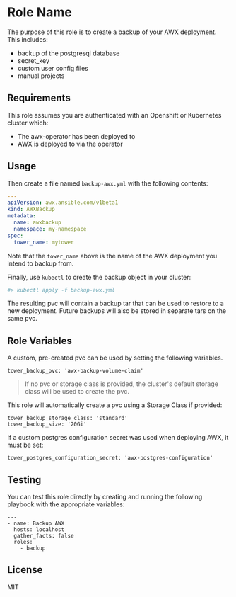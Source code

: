 Role Name
=========

The purpose of this role is to create a backup of your AWX deployment.  This includes:
  - backup of the postgresql database
  - secret_key
  - custom user config files
  - manual projects


Requirements
------------

This role assumes you are authenticated with an Openshift or Kubernetes cluster which:
  - The awx-operator has been deployed to
  - AWX is deployed to via the operator


Usage
----------------

Then create a file named `backup-awx.yml` with the following contents:

```yaml
---
apiVersion: awx.ansible.com/v1beta1
kind: AWXBackup
metadata:
  name: awxbackup
  namespace: my-namespace
spec:
  tower_name: mytower
```

Note that the `tower_name` above is the name of the AWX deployment you intend to backup from.  


Finally, use `kubectl` to create the backup object in your cluster:

```bash
#> kubectl apply -f backup-awx.yml
```

The resulting pvc will contain a backup tar that can be used to restore to a new deployment. Future backups will also be stored in separate tars on the same pvc.


Role Variables
--------------

A custom, pre-created pvc can be used by setting the following variables.  

```
tower_backup_pvc: 'awx-backup-volume-claim'
```

> If no pvc or storage class is provided, the cluster's default storage class will be used to create the pvc.

This role will automatically create a pvc using a Storage Class if provided:

```
tower_backup_storage_class: 'standard'
tower_backup_size: '20Gi'
```

If a custom postgres configuration secret was used when deploying AWX, it must be set:

```
tower_postgres_configuration_secret: 'awx-postgres-configuration'
```


Testing
----------------

You can test this role directly by creating and running the following playbook with the appropriate variables:

```
---
- name: Backup AWX
  hosts: localhost
  gather_facts: false
  roles:
    - backup
```

License
-------

MIT
